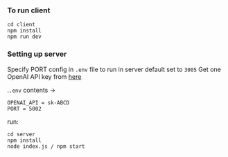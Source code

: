 ### To run client
```
cd client
npm install
npm run dev
```
### Setting up server
Specify PORT config in `.env` file to run in server default set to `3005`
Get one OpenAI API key from [here](https://platform.openai.com/api-keys)

.`.env` contents ->
```
OPENAI_API = sk-ABCD
PORT = 5002
```
run:
```
cd server
npm install
node index.js / npm start
```



